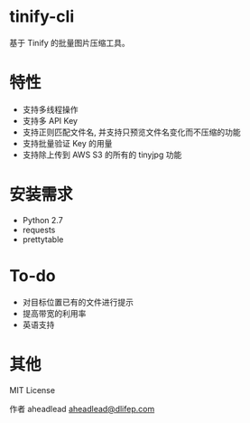 # tinify-cli

基于 Tinify 的批量图片压缩工具。

# 特性

* 支持多线程操作
* 支持多 API Key
* 支持正则匹配文件名, 并支持只预览文件名变化而不压缩的功能
* 支持批量验证 Key 的用量
* 支持除上传到 AWS S3 的所有的 tinyjpg 功能

# 安装需求

* Python 2.7
* requests
* prettytable

# To-do

* 对目标位置已有的文件进行提示
* 提高带宽的利用率
* 英语支持

# 其他

MIT License

作者 aheadlead aheadlead@dlifep.com
